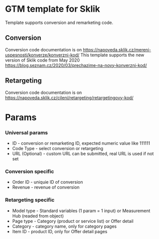 # GTM template for Sklik
Template supports conversion and remarketing code.

## Conversion
Conversion code documentation is on 
https://napoveda.sklik.cz/mereni-uspesnosti/konverze/konverzni-kod/
This template supports the new version of Sklik code from May 2020
https://blog.seznam.cz/2020/03/prechazime-na-novy-konverzni-kod/

## Retargeting
Conversion code documentation is on 
https://napoveda.sklik.cz/cileni/retargeting/retargetingovy-kod/

# Params
### Universal params
* ID - conversion or remarketing ID, expected numeric value like 111111
* Code Type - select conversion or retargeting
* URL (Optional) - custom URL can be submitted, real URL is used if not set

### Conversion specific
* Order ID - uniquie ID of conversion
* Revenue - revenue of conversion

### Retargeting specific
* Model type - Standard variables (1 param = 1 input) or Measurement Hub (readed from object)
* Page type - Category (product or service list) or Offer detail
* Category - category name, only for category pages
* Item ID - product ID, only for Offer detail pages
